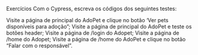 Exercícios
Com o Cypress, escreva os códigos dos seguintes testes:

Visite a página de principal do AdoPet e clique no botão ‘Ver pets disponíveis para adoção”;
Visite a página de principal do AdoPet e teste os botões header;
Visite a página de /login do Adopet;
Visite a página de /home do Adopet;
Visite a página de /home do AdoPet e clique no botão “Falar com o responsável”.